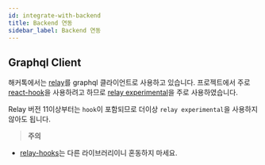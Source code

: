 ```yaml
---
id: integrate-with-backend
title: Backend 연동
sidebar_label: Backend 연동
---
```


## Graphql Client

해커톡에서는 [relay](https://relay.dev)를 graphql 클라이언트로 사용하고 있습니다. 프로젝트에서 주로 [react-hook](https://reactjs.org/docs/hooks-intro.html)을 사용하려고 하므로 [relay experimental](https://relay.dev/docs/en/experimental/a-guided-tour-of-relay)을 주로 사용하였습니다. 

Relay 버전 11이상부터는 `hook`이 포함되므로 더이상 `relay experimental`을 사용하지 않아도 됩니다.

> **주의**
  * [relay-hooks](https://github.com/relay-tools/relay-hooks)는 다른 라이브러리이니 혼동하지 마세요.